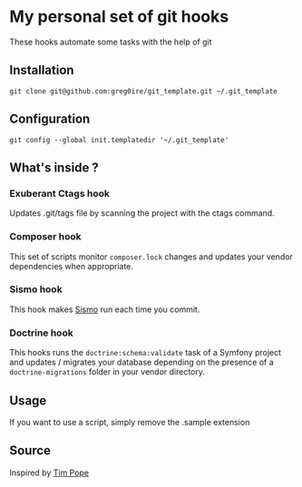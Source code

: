 # My personal set of git hooks

These hooks automate some tasks with the help of git

## Installation

    git clone git@github.com:greg0ire/git_template.git ~/.git_template

## Configuration

    git config --global init.templatedir '~/.git_template'

## What's inside ?

### Exuberant Ctags hook

Updates .git/tags file by scanning the project with the ctags command.

### Composer hook

This set of scripts monitor `composer.lock` changes and updates your vendor
dependencies when appropriate.

### Sismo hook

This hook makes [Sismo](http://sismo.sensiolabs.org/) run each time you commit.

### Doctrine hook

This hooks runs the `doctrine:schema:validate` task of a Symfony project and
updates / migrates your database depending on the presence of a
`doctrine-migrations` folder in your vendor directory.

## Usage

If you want to use a script, simply remove the .sample extension

## Source

Inspired by [Tim Pope](http://tbaggery.com/)
